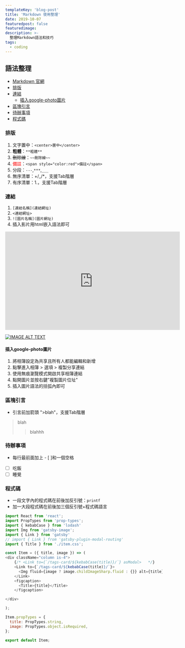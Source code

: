 ```yaml
---
templateKey: 'blog-post'
title: 'Markdown 使用整理'
date: 2019-10-07
featuredpost: false
featuredimage: 
description: >-
  整理Markdown語法和技巧
tags:
  - coding
---
```

## 語法整理
- [Markdown 官網](https://markdown.tw/)
- [排版](#排版)
- [連結](#連結)
  - [插入google-photo圖片](#插入google-photo圖片)
- [區塊引言](#區塊引言)
- [待辦事項](#待辦事項)
- [程式碼](#程式碼)


### 排版
1.  文字置中：`<center>置中</center>`
2.  **粗體**：`**粗體**`
3.  ~~刪除線~~：`~~刪除線~~`
4.  <span style="color:red">備註</span>：`<span style="color:red">備註</span>`
5.  分段：`---`,`***`,`___`
6.  無序清單：+/_/*，支援Tab階層
7.  有序清單：1.，支援Tab階層
### 連結
1.  `[連結名稱](連結網址)`
2.  `<連結網址>`
3.  `![圖片名稱](圖片網址)`
4.  插入影片用html嵌入語法即可
<iframe width="560" height="315" src="https://www.youtube.com/embed/HUBNt18RFbo" frameborder="0" allow="accelerometer; autoplay; encrypted-media; gyroscope; picture-in-picture" allowfullscreen></iframe>

[![IMAGE ALT TEXT](https://lh3.googleusercontent.com/uG2DlsdbK_qqq0E_3hgbDgnDzC-VorYlu_JLgOM56X5dXlyVsGM6kNUp2d3CkGVRU0sH72WkOKUMX9Lrj_USYOWkqZiwKIsxFn3r7XpCDqhQp56qqymHXAc5qxoOgq4BYXg8ommGjHc=w1432-h937-no)](https://www.youtube.com/embed/_QhMUrquar8 "CameraMaster")

#### 插入google-photo圖片
1. 將相簿設定為共享且所有人都能編輯和新增
2. 點擊進入相簿 > 選項 > 複製分享連結
3. 使用無痕瀏覽模式開啟共享相簿連結
4. 點開圖片並按右鍵"複製圖片位址"
5. 插入圖片語法的括弧內即可
 
### 區塊引言
-   引言前加箭頭 ">blah"，支援Tab階層
>blah 
>>blahhh

### 待辦事項
-   每行最前面加上 - [ ]和一個空格
- [ ] 吃飯
- [ ] 睡覺

### 程式碼
-   一段文字內的程式碼在前後加反引號：`printf`
-   加一大段程式碼在前後加三個反引號+程式碼語言

``` javascript
import React from 'react';
import PropTypes from 'prop-types';
import { kebabCase } from 'lodash'
import Img from 'gatsby-image';
import { Link } from 'gatsby'
// import { Link } from 'gatsby-plugin-modal-routing'
import { Title } from './item.css';

const Item = ({ title, image }) => (
<div className="column is-4">
    {/* <Link to={`/tags-card/${kebabCase(title)}/`} asModal>   */}
    <Link to={`/tags-card/${kebabCase(title)}/`}>      
      <Img fluid={image ? image.childImageSharp.fluid : {}} alt={title} />
    </Link> 
    <figcaption>
      <Title>{title}</Title>
    </figcaption>

</div>

);

Item.propTypes = {
  title: PropTypes.string,
  image: PropTypes.object.isRequired,
};

export default Item;

```


